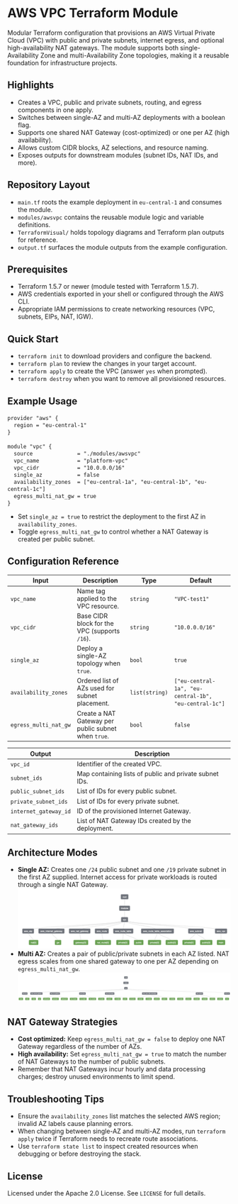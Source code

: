# AWS VPC Terraform Module

Modular Terraform configuration that provisions an AWS Virtual Private Cloud (VPC) with public and private subnets, internet egress, and optional high-availability NAT gateways. The module supports both single-Availability Zone and multi-Availability Zone topologies, making it a reusable foundation for infrastructure projects.

## Highlights

- Creates a VPC, public and private subnets, routing, and egress components in one apply.
- Switches between single-AZ and multi-AZ deployments with a boolean flag.
- Supports one shared NAT Gateway (cost-optimized) or one per AZ (high availability).
- Allows custom CIDR blocks, AZ selections, and resource naming.
- Exposes outputs for downstream modules (subnet IDs, NAT IDs, and more).

## Repository Layout

- `main.tf` roots the example deployment in `eu-central-1` and consumes the module.
- `modules/awsvpc` contains the reusable module logic and variable definitions.
- `TerraformVisual/` holds topology diagrams and Terraform plan outputs for reference.
- `output.tf` surfaces the module outputs from the example configuration.

## Prerequisites

- Terraform 1.5.7 or newer (module tested with Terraform 1.5.7).
- AWS credentials exported in your shell or configured through the AWS CLI.
- Appropriate IAM permissions to create networking resources (VPC, subnets, EIPs, NAT, IGW).

## Quick Start

- `terraform init` to download providers and configure the backend.
- `terraform plan` to review the changes in your target account.
- `terraform apply` to create the VPC (answer `yes` when prompted).
- `terraform destroy` when you want to remove all provisioned resources.

## Example Usage

```hcl
provider "aws" {
  region = "eu-central-1"
}

module "vpc" {
  source              = "./modules/awsvpc"
  vpc_name            = "platform-vpc"
  vpc_cidr            = "10.0.0.0/16"
  single_az           = false
  availability_zones  = ["eu-central-1a", "eu-central-1b", "eu-central-1c"]
  egress_multi_nat_gw = true
}
```

- Set `single_az = true` to restrict the deployment to the first AZ in `availability_zones`.
- Toggle `egress_multi_nat_gw` to control whether a NAT Gateway is created per public subnet.

## Configuration Reference

| Input | Description | Type | Default |
| --- | --- | --- | --- |
| `vpc_name` | Name tag applied to the VPC resource. | `string` | `"VPC-test1"` |
| `vpc_cidr` | Base CIDR block for the VPC (supports `/16`). | `string` | `"10.0.0.0/16"` |
| `single_az` | Deploy a single-AZ topology when `true`. | `bool` | `true` |
| `availability_zones` | Ordered list of AZs used for subnet placement. | `list(string)` | `["eu-central-1a", "eu-central-1b", "eu-central-1c"]` |
| `egress_multi_nat_gw` | Create a NAT Gateway per public subnet when `true`. | `bool` | `false` |

| Output | Description |
| --- | --- |
| `vpc_id` | Identifier of the created VPC. |
| `subnet_ids` | Map containing lists of public and private subnet IDs. |
| `public_subnet_ids` | List of IDs for every public subnet. |
| `private_subnet_ids` | List of IDs for every private subnet. |
| `internet_gateway_id` | ID of the provisioned Internet Gateway. |
| `nat_gateway_ids` | List of NAT Gateway IDs created by the deployment. |

## Architecture Modes

- **Single AZ:** Creates one `/24` public subnet and one `/19` private subnet in the first AZ supplied. Internet access for private workloads is routed through a single NAT Gateway.  
  ![Single AZ topology diagram](TerraformVisual/TerraformVisualSingleAZ.png)
- **Multi AZ:** Creates a pair of public/private subnets in each AZ listed. NAT egress scales from one shared gateway to one per AZ depending on `egress_multi_nat_gw`.  
  ![Multi AZ topology diagram](TerraformVisual/TerraformVisualMultiAZ.png)

## NAT Gateway Strategies

- **Cost optimized:** Keep `egress_multi_nat_gw = false` to deploy one NAT Gateway regardless of the number of AZs.
- **High availability:** Set `egress_multi_nat_gw = true` to match the number of NAT Gateways to the number of public subnets.
- Remember that NAT Gateways incur hourly and data processing charges; destroy unused environments to limit spend.

## Troubleshooting Tips

- Ensure the `availability_zones` list matches the selected AWS region; invalid AZ labels cause planning errors.
- When changing between single-AZ and multi-AZ modes, run `terraform apply` twice if Terraform needs to recreate route associations.
- Use `terraform state list` to inspect created resources when debugging or before destroying the stack.

## License

Licensed under the Apache 2.0 License. See `LICENSE` for full details.

